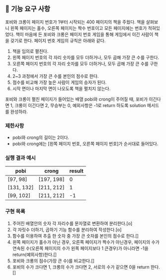 ## 🚀 기능 요구 사항

포비와 크롱이 페이지 번호가 1부터 시작되는 400 페이지의 책을 주웠다. 책을 살펴보니 왼쪽 페이지는 홀수, 오른쪽 페이지는 짝수 번호이고 모든 페이지에는 번호가 적혀있었다. 책이 마음에 든 포비와 크롱은 페이지 번호 게임을 통해 게임에서 이긴 사람이 책을 갖기로 한다. 페이지 번호 게임의 규칙은 아래와 같다.

1. 책을 임의로 펼친다.
2. 왼쪽 페이지 번호의 각 자리 숫자를 모두 더하거나, 모두 곱해 가장 큰 수를 구한다.
3. 오른쪽 페이지 번호의 각 자리 숫자를 모두 더하거나, 모두 곱해 가장 큰 수를 구한다.
4. 2~3 과정에서 가장 큰 수를 본인의 점수로 한다.
5. 점수를 비교해 가장 높은 사람이 게임의 승자가 된다.
6. 시작 면이나 마지막 면이 나오도록 책을 펼치지 않는다.

포비와 크롱이 펼친 페이지가 들어있는 배열 pobi와 crong이 주어질 때, 포비가 이긴다면 1, 크롱이 이긴다면 2, 무승부는 0, 예외사항은 -1로 return 하도록 solution 메서드를 완성하라.

### 제한사항

- pobi와 crong의 길이는 2이다.
- pobi와 crong에는 [왼쪽 페이지 번호, 오른쪽 페이지 번호]가 순서대로 들어있다.

### 실행 결과 예시

| pobi       | crong      | result |
| ---------- | ---------- | ------ |
| [97, 98]   | [197, 198] | 0      |
| [131, 132] | [211, 212] | 1      |
| [99, 102]  | [211, 212] | -1     |

### 구현 목록

1. 주어진 배열안의 숫자 각 자리수를 문자열로 변환하여 분리한다.[o]
2. 각 자릿수 더하기, 곱하기 기능 함수를 분리하여 작성한다.[o]
3. 함수를 이용하여 추출 한 숫자 중 가장 큰 숫자를 본인의 점수로 한다.[]
4. 왼쪽 페이지가 홀수가 아닌 경우, 오른쪽 페이지가 짝수가 아닌경우,
   페이지의 수가 연속된 수(오른쪽 페이지의 수가 왼쪽 페이지보다 1 큰경우)가 아니라면 -1을 return(예외사항)한다.[]
5. 포비와 크롱의 점수(가장 큰 수)를 비교한다.[]
6. 포비의 수가 크다면 1, 크롱의 수가 크다면 2, 서로의 수가 같으면 0을 return 한다.[]
